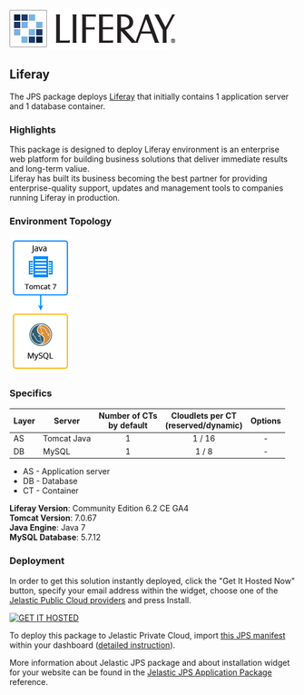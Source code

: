 [![Liferay](images/Liferay-Logo.png)](../../../liferay)

## Liferay

The JPS package deploys [Liferay](http://www.liferay.com/) that initially contains 1 application server and 1 database container. 

### Highlights
This package is designed to deploy Liferay environment is an enterprise web platform for building business solutions that deliver immediate results and long-term valiue.<br />
Liferay has built its business becoming the best partner for providing enterprise-quality support, updates and management tools to companies running Liferay in production.

### Environment Topology

![liferay-environment-topology](images/liferay-environment-topology.png)

### Specifics

Layer                |     Server    | Number of CTs <br/> by default | Cloudlets per CT <br/> (reserved/dynamic) | Options
-------------------- | --------------| :----------------------------: | :---------------------------------------: | :-----:
AS                   | Tomcat Java |       1                        |           1 / 16                          | -
DB                   |    MySQL      |       1                        |           1 / 8                           | -

* AS - Application server 
* DB - Database 
* CT - Container

**Liferay Version**: Community Edition 6.2 CE GA4<br/>
**Tomcat Version**: 7.0.67<br/>
**Java Engine**: Java 7<br/>
**MySQL Database**: 5.7.12

### Deployment

In order to get this solution instantly deployed, click the "Get It Hosted Now" button, specify your email address within the widget, choose one of the [Jelastic Public Cloud providers](https://jelastic.cloud) and press Install.

[![GET IT HOSTED](https://raw.githubusercontent.com/jelastic-jps/jpswiki/master/images/getithosted.png)](https://jelastic.com/install-application/?manifest=https%3A%2F%2Fgithub.com%2Fjelastic-jps%2Fliferay%2Fraw%2Fmaster%2Fmanifest.jps)

To deploy this package to Jelastic Private Cloud, import [this JPS manifest](../../raw/master/manifest.jps) within your dashboard ([detailed instruction](https://docs.jelastic.com/environment-export-import#import)).

More information about Jelastic JPS package and about installation widget for your website can be found in the [Jelastic JPS Application Package](https://github.com/jelastic-jps/jpswiki/wiki/Jelastic-JPS-Application-Package) reference.
